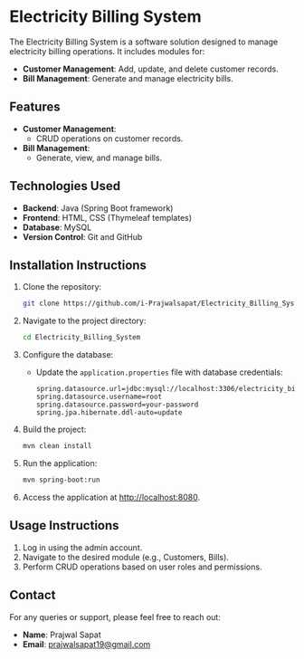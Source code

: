 # Electricity Billing System

The Electricity Billing System is a software solution designed to manage electricity billing operations. It includes modules for:

- **Customer Management**: Add, update, and delete customer records.
- **Bill Management**: Generate and manage electricity bills.

## Features

- **Customer Management**:
  - CRUD operations on customer records.
- **Bill Management**:
  - Generate, view, and manage bills.

## Technologies Used

- **Backend**: Java (Spring Boot framework)
- **Frontend**: HTML, CSS (Thymeleaf templates)
- **Database**: MySQL
- **Version Control**: Git and GitHub

## Installation Instructions

1. Clone the repository:
   ```bash
   git clone https://github.com/i-Prajwalsapat/Electricity_Billing_System.git
   ```

2. Navigate to the project directory:
   ```bash
   cd Electricity_Billing_System
   ```

3. Configure the database:
   - Update the `application.properties` file with database credentials:
     ```properties
     spring.datasource.url=jdbc:mysql://localhost:3306/electricity_billing
     spring.datasource.username=root
     spring.datasource.password=your-password
     spring.jpa.hibernate.ddl-auto=update
     ```

4. Build the project:
   ```bash
   mvn clean install
   ```

5. Run the application:
   ```bash
   mvn spring-boot:run
   ```

6. Access the application at [http://localhost:8080](http://localhost:8080/customers).

## Usage Instructions

1. Log in using the admin account.
2. Navigate to the desired module (e.g., Customers, Bills).
3. Perform CRUD operations based on user roles and permissions.

## Contact

For any queries or support, please feel free to reach out:

- **Name**: Prajwal Sapat
- **Email**: prajwalsapat19@gmail.com

